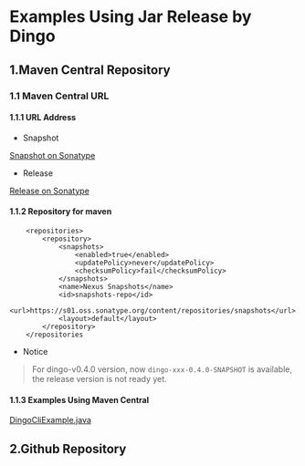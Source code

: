 
# Examples Using Jar Release by Dingo

## 1.Maven Central Repository

### 1.1 Maven Central URL

#### 1.1.1 URL Address

- Snapshot

[Snapshot on Sonatype](https://s01.oss.sonatype.org/content/repositories/snapshots)

- Release

[Release on Sonatype](https://s01.oss.sonatype.org/content/repositories/releases)


#### 1.1.2 Repository for maven

```pom
    <repositories>
        <repository>
            <snapshots>
                <enabled>true</enabled>
                <updatePolicy>never</updatePolicy>
                <checksumPolicy>fail</checksumPolicy>
            </snapshots>
            <name>Nexus Snapshots</name>
            <id>snapshots-repo</id>
            <url>https://s01.oss.sonatype.org/content/repositories/snapshots</url>
            <layout>default</layout>
        </repository>
    </repositories
```

- Notice

> For dingo-v0.4.0 version, now `dingo-xxx-0.4.0-SNAPSHOT` is available, the release version is not ready yet.


#### 1.1.3 Examples Using Maven Central

[DingoCliExample.java](./src/main/java/com/dingodb/DingoCliExample.java)


## 2.Github Repository